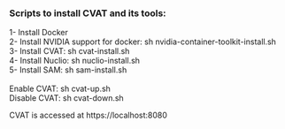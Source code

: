 ### Scripts to install CVAT and its tools:

1- Install Docker\
2- Install NVIDIA support for docker:   sh nvidia-container-toolkit-install.sh\
3- Install CVAT:                        sh cvat-install.sh\
4- Install Nuclio:                      sh nuclio-install.sh\
5- Install SAM:                         sh sam-install.sh\
\
Enable CVAT:                            sh cvat-up.sh\
Disable CVAT:                           sh cvat-down.sh

CVAT is accessed at https://localhost:8080
